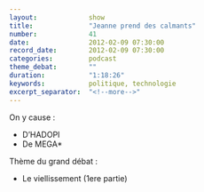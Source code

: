 ```yaml
---
layout:             show
title:              "Jeanne prend des calmants"
number:             41
date:               2012-02-09 07:30:00
record_date:        2012-02-09 07:30:00
categories:         podcast
theme_debat:        ""
duration:           "1:18:26"
keywords:           politique, technologie
excerpt_separator:  "<!--more-->"
---
```



On y cause :

- D’HADOPI
- De MEGA*

Thème du grand débat :

- Le viellissement (1ere partie)
